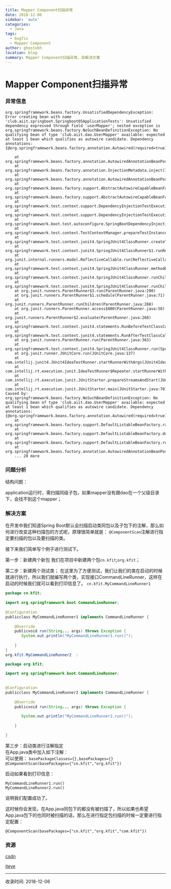 ```yaml
---
title: Mapper Component扫描异常
date: 2018-12-06
sidebar: 'auto'
categories:
  - Java
tags:
  - bugfix
  - Mapper Component
author: ghostxbh
location: blog
summary: Mapper Component扫描异常，及解决方案
---
```

# Mapper Component扫描异常

### 异常信息
```
org.springframework.beans.factory.UnsatisfiedDependencyException: Error creating bean with name 'club.aiit.springboot.Springboot05ApplicationTests': Unsatisfied dependency expressed through field 'userMapper'; nested exception is org.springframework.beans.factory.NoSuchBeanDefinitionException: No qualifying bean of type 'club.aiit.dao.UserMapper' available: expected at least 1 bean which qualifies as autowire candidate. Dependency annotations: {@org.springframework.beans.factory.annotation.Autowired(required=true)}

	at org.springframework.beans.factory.annotation.AutowiredAnnotationBeanPostProcessor$AutowiredFieldElement.inject(AutowiredAnnotationBeanPostProcessor.java:596)
	at org.springframework.beans.factory.annotation.InjectionMetadata.inject(InjectionMetadata.java:90)
	at org.springframework.beans.factory.annotation.AutowiredAnnotationBeanPostProcessor.postProcessProperties(AutowiredAnnotationBeanPostProcessor.java:374)
	at org.springframework.beans.factory.support.AbstractAutowireCapableBeanFactory.populateBean(AbstractAutowireCapableBeanFactory.java:1378)
	at org.springframework.beans.factory.support.AbstractAutowireCapableBeanFactory.autowireBeanProperties(AbstractAutowireCapableBeanFactory.java:396)
	at org.springframework.test.context.support.DependencyInjectionTestExecutionListener.injectDependencies(DependencyInjectionTestExecutionListener.java:119)
	at org.springframework.test.context.support.DependencyInjectionTestExecutionListener.prepareTestInstance(DependencyInjectionTestExecutionListener.java:83)
	at org.springframework.boot.test.autoconfigure.SpringBootDependencyInjectionTestExecutionListener.prepareTestInstance(SpringBootDependencyInjectionTestExecutionListener.java:44)
	at org.springframework.test.context.TestContextManager.prepareTestInstance(TestContextManager.java:246)
	at org.springframework.test.context.junit4.SpringJUnit4ClassRunner.createTest(SpringJUnit4ClassRunner.java:227)
	at org.springframework.test.context.junit4.SpringJUnit4ClassRunner$1.runReflectiveCall(SpringJUnit4ClassRunner.java:289)
	at org.junit.internal.runners.model.ReflectiveCallable.run(ReflectiveCallable.java:12)
	at org.springframework.test.context.junit4.SpringJUnit4ClassRunner.methodBlock(SpringJUnit4ClassRunner.java:291)
	at org.springframework.test.context.junit4.SpringJUnit4ClassRunner.runChild(SpringJUnit4ClassRunner.java:246)
	at org.springframework.test.context.junit4.SpringJUnit4ClassRunner.runChild(SpringJUnit4ClassRunner.java:97)
	at org.junit.runners.ParentRunner$3.run(ParentRunner.java:290)
	at org.junit.runners.ParentRunner$1.schedule(ParentRunner.java:71)
	at org.junit.runners.ParentRunner.runChildren(ParentRunner.java:288)
	at org.junit.runners.ParentRunner.access$000(ParentRunner.java:58)
	at org.junit.runners.ParentRunner$2.evaluate(ParentRunner.java:268)
	at org.springframework.test.context.junit4.statements.RunBeforeTestClassCallbacks.evaluate(RunBeforeTestClassCallbacks.java:61)
	at org.springframework.test.context.junit4.statements.RunAfterTestClassCallbacks.evaluate(RunAfterTestClassCallbacks.java:70)
	at org.junit.runners.ParentRunner.run(ParentRunner.java:363)
	at org.springframework.test.context.junit4.SpringJUnit4ClassRunner.run(SpringJUnit4ClassRunner.java:190)
	at org.junit.runner.JUnitCore.run(JUnitCore.java:137)
	at com.intellij.junit4.JUnit4IdeaTestRunner.startRunnerWithArgs(JUnit4IdeaTestRunner.java:68)
	at com.intellij.rt.execution.junit.IdeaTestRunner$Repeater.startRunnerWithArgs(IdeaTestRunner.java:47)
	at com.intellij.rt.execution.junit.JUnitStarter.prepareStreamsAndStart(JUnitStarter.java:242)
	at com.intellij.rt.execution.junit.JUnitStarter.main(JUnitStarter.java:70)
Caused by: org.springframework.beans.factory.NoSuchBeanDefinitionException: No qualifying bean of type 'club.aiit.dao.UserMapper' available: expected at least 1 bean which qualifies as autowire candidate. Dependency annotations: {@org.springframework.beans.factory.annotation.Autowired(required=true)}
	at org.springframework.beans.factory.support.DefaultListableBeanFactory.raiseNoMatchingBeanFound(DefaultListableBeanFactory.java:1644)
	at org.springframework.beans.factory.support.DefaultListableBeanFactory.doResolveDependency(DefaultListableBeanFactory.java:1203)
	at org.springframework.beans.factory.support.DefaultListableBeanFactory.resolveDependency(DefaultListableBeanFactory.java:1164)
	at org.springframework.beans.factory.annotation.AutowiredAnnotationBeanPostProcessor$AutowiredFieldElement.inject(AutowiredAnnotationBeanPostProcessor.java:593)
	... 28 more
```

### 问题分析
结构问题：

application运行时，需扫描同级子包，如果mapper没有跟dao在一个父级目录下，会找不到这个mapper；

### 解决方案

在开发中我们知道Spring Boot默认会扫描启动类同包以及子包下的注解，那么如何进行改变这种扫描包的方式呢，原理很简单就是：
`@ComponentScan`注解进行指定要扫描的包以及要扫描的类。

接下来我们简单写个例子进行测试下。

第一步：新建两个新包
我们在项目中新建两个包`cn.kfit`;`org.kfit`；

第二步：新建两个测试类；
在这里为了方便测试，我们让我们的类在启动的时候就进行执行，所以我们就编写两个类，实现接口CommandLineRunner，这样在启动的时候我们就可以看到打印信息了。
`cn.kfit.MyCommandLineRunner1`

```java
package cn.kfit;
 
import org.springframework.boot.CommandLineRunner;
 
@Configuration
publicclass MyCommandLineRunner1 implements CommandLineRunner {
 
    @Override
    publicvoid run(String... args) throws Exception {
       System.out.println("MyCommandLineRunner1.run()");
 
    }
}
org.kfit.MyCommandLineRunner2  : 

package org.kfit;
 
import org.springframework.boot.CommandLineRunner;
 
 
@Configuration
publicclass MyCommandLineRunner2 implements CommandLineRunner {
 
    @Override
    publicvoid run(String... args) throws Exception {
 
       System.out.println("MyCommandLineRunner2.run()");
 
    }
 
}
```


第三步：启动类进行注解指定  
在App.java类中加入如下注解：  
可以使用：
`basePackageClasses={},basePackages={}`  
`@ComponentScan(basePackages={"cn.kfit","org.kfit"})`

启动如果看到打印信息：
```
MyCommandLineRunner1.run()
MyCommandLineRunner2.run()
```


说明我们配置成功了。

这时候你会发现，在App.java同包下的都没有被扫描了，所以如果也希望App.java包下的也同时被扫描的话，那么在进行指定包扫描的时候一定要进行指定配置：

`@ComponentScan(basePackages={"cn.kfit","org.kfit","com.kfit"})`


### 资源
[csdn](http://blog.csdn.net/gefangshuai/article/details/50328451)

[iteye](http://412887952-qq-com.iteye.com/blog/2292733)


---
收录时间: 2018-12-06

<Vssue :title="$title" />
